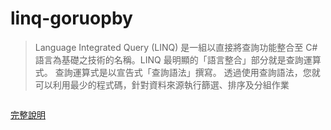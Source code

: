 # linq-goruopby

>Language Integrated Query (LINQ) 是一組以直接將查詢功能整合至 C# 語言為基礎之技術的名稱。LINQ 最明顯的「語言整合」部分就是查詢運算式。 查詢運算式是以宣告式「查詢語法」撰寫。 透過使用查詢語法，您就可以利用最少的程式碼，針對資料來源執行篩選、排序及分組作業

![]()

[完整說明](https://raychiutw.github.io/2018/%E7%94%A8%20LINQ%20%E8%99%95%E7%90%86%E5%88%86%E7%BE%A4%E6%83%85%E5%A2%83/)

